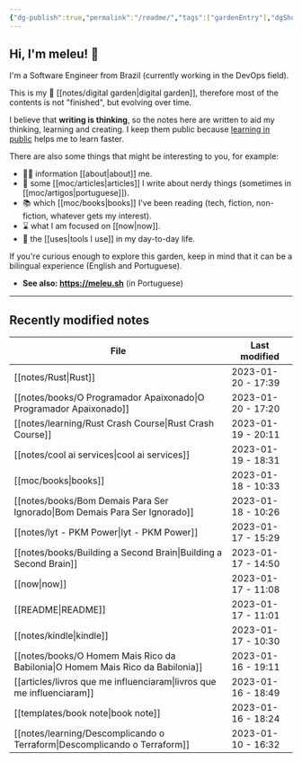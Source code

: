 ```yaml
---
{"dg-publish":true,"permalink":"/readme/","tags":["gardenEntry"],"dgShowBacklinks":false}
---
```


## Hi, I'm meleu! 👋

I'm a Software Engineer from Brazil (currently working in the DevOps field).

This is my 🌱 [[notes/digital garden\|digital garden]], therefore most of the contents is not "finished", but evolving over time.

I believe that **writing is thinking**, so the notes here are written to aid my thinking, learning and creating. I keep them public because [learning in public](https://www.swyx.io/learn-in-public/) helps me to learn faster.

There are also some things that might be interesting to you, for example:

- 🧑‍💻 information [[about\|about]] me.
- 📰 some [[moc/articles\|articles]] I write about nerdy things (sometimes in [[moc/artigos\|portuguese]]).
- 📚 which [[moc/books\|books]] I've been reading (tech, fiction, non-fiction, whatever gets my interest).
- ⌛ what I am focused on [[now\|now]].
- 🧰 the [[uses\|tools I use]] in my day-to-day life.

If you're curious enough to explore this garden, keep in mind that it can be a bilingual experience (English and Portuguese).

- **See also: <https://meleu.sh>** (in Portuguese)

---

## Recently modified notes

| File                                                                              | Last modified      |
| --------------------------------------------------------------------------------- | ------------------ |
| [[notes/Rust\|Rust]]                                                           | 2023-01-20 - 17:39 |
| [[notes/books/O Programador Apaixonado\|O Programador Apaixonado]]             | 2023-01-20 - 17:20 |
| [[notes/learning/Rust Crash Course\|Rust Crash Course]]                        | 2023-01-19 - 20:11 |
| [[notes/cool ai services\|cool ai services]]                                   | 2023-01-19 - 18:31 |
| [[moc/books\|books]]                                                           | 2023-01-18 - 10:33 |
| [[notes/books/Bom Demais Para Ser Ignorado\|Bom Demais Para Ser Ignorado]]     | 2023-01-18 - 10:26 |
| [[notes/lyt - PKM Power\|lyt - PKM Power]]                                     | 2023-01-17 - 15:29 |
| [[notes/books/Building a Second Brain\|Building a Second Brain]]               | 2023-01-17 - 14:50 |
| [[now\|now]]                                                                   | 2023-01-17 - 11:08 |
| [[README\|README]]                                                             | 2023-01-17 - 11:01 |
| [[notes/kindle\|kindle]]                                                       | 2023-01-17 - 10:30 |
| [[notes/books/O Homem Mais Rico da Babilonia\|O Homem Mais Rico da Babilonia]] | 2023-01-16 - 19:11 |
| [[articles/livros que me influenciaram\|livros que me influenciaram]]          | 2023-01-16 - 18:49 |
| [[templates/book note\|book note]]                                             | 2023-01-16 - 18:24 |
| [[notes/learning/Descomplicando o Terraform\|Descomplicando o Terraform]]      | 2023-01-10 - 16:32 |
